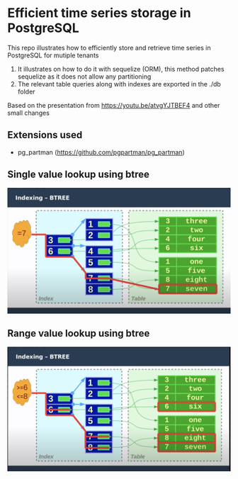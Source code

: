 # Efficient time series storage in PostgreSQL

This repo illustrates how to efficiently store and retrieve time series in PostgreSQL for mutiple tenants

1) It illustrates on how to do it with sequelize (ORM), this method patches sequelize as it does not allow any partitioning
2) The relevant table queries along with indexes are exported in the ./db folder


Based on the presentation from https://youtu.be/atvgYJTBEF4 and other small changes 

## Extensions used

- pg_partman (https://github.com/pgpartman/pg_partman)

## Single value lookup using btree
![single value lookup](/img/single_value_lookup.png)

## Range value lookup using btree
![range value lookup](/img/range_value_lookup.png)